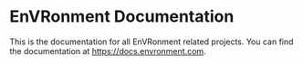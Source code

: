 # EnVRonment Documentation

This is the documentation for all EnVRonment related projects. You can find the documentation at https://docs.envronment.com.
